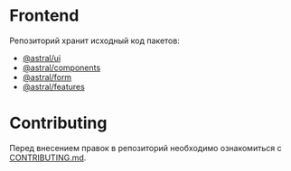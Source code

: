 # Frontend

Репозиторий хранит исходный код пакетов:
- [@astral/ui](https://www.npmjs.com/package/@astral/ui)
- [@astral/components](https://www.npmjs.com/package/@astral/components)
- [@astral/form](https://www.npmjs.com/package/@astral/form)
- [@astral/features](https://www.npmjs.com/package/@astral/features)

# Contributing
Перед внесением правок в репозиторий необходимо ознакомиться с [CONTRIBUTING.md](https://github.com/kaluga-astral/frontend/blob/main/CONTRIBUTING.md).

